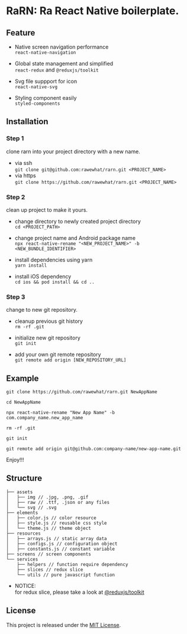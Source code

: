 # RaRN: Ra React Native boilerplate.

## Feature

- Native screen navigation performance  
  `react-native-navigation`

- Global state management and simplified  
  `react-redux` and `@reduxjs/toolkit`

- Svg file suppport for icon  
  `react-native-svg`

- Styling component easily  
  `styled-components`

## Installation

### Step 1

clone rarn into your project directory with a new name.

- via ssh  
  `git clone git@github.com:rawewhat/rarn.git <PROJECT_NAME>`
- via https  
  `git clone https://github.com/rawewhat/rarn.git <PROJECT_NAME>`

### Step 2

clean up project to make it yours.

- change directory to newly created project directory  
  `cd <PROJECT_PATH>`

- change project name and Android package name  
  `npx react-native-rename "<NEW_PROJECT_NAME>" -b <NEW_BUNDLE_IDENTIFIER>`

- install dependencies using yarn  
  `yarn install`

- install iOS dependency  
  `cd ios && pod install && cd ..`

### Step 3

change to new git repository.

- cleanup previous git history  
  `rm -rf .git`

- initialize new git repository  
  `git init`

- add your own git remote repository  
  `git remote add origin [NEW_REPOSITORY_URL]`

## Example

```
git clone https://github.com/rawewhat/rarn.git NewAppName

cd NewAppName

npx react-native-rename "New App Name" -b com.company_name.new_app_name

rm -rf .git

git init

git remote add origin git@github.com:company-name/new-app-name.git
```

Enjoy!!!

## Structure

```
├── assets
│   ├── img // .jpg, .png, .gif
│   ├── raw // .ttf, .json or any files
│   └── svg // .svg
├── elements
│   ├── color.js // color resource
│   ├── style.js // reusable css style
│   └── theme.js // theme object
├── resources
│   ├── arrays.js // static array data
│   ├── configs.js // configuration object
│   ├── constants.js // constant variable
├── screens // screen components
└── services
    ├── helpers // function require dependency
    ├── slices // redux slice
    └── utils // pure javascript function
```

- NOTICE:  
  for redux slice, please take a look at [@reduxjs/toolkit](https://redux-toolkit.js.org)

## License

This project is released under the [MIT License](https://github.com/rawewhat/rarn/blob/master/LICENSE).
